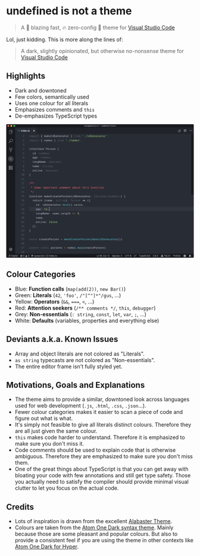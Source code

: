 # undefined is not a theme

> A 🚀 blazing fast, 🔥 zero-config 🎨 theme for [Visual Studio Code](http://code.visualstudio.com/)

Lol, just kidding. This is more along the lines of:

> A dark, slightly opinionated, but otherwise no-nonsense theme for [Visual Studio Code](http://code.visualstudio.com/)

## Highlights

* Dark and downtoned
* Few colors, semantically used
* Uses one colour for all literals
* Emphasizes comments and `this`
* De-emphasizes TypeScript types

![Screenshot](https://raw.githubusercontent.com/christianhg/vscode-theme-undefined/master/screenshot.png)

## Colour Categories

* Blue: **Function calls** (`map(add(2))`, `new Bar()`)
* Green: **Literals** (`42`, `'foo'`, `/"[^"]*"/gus`, ...)
* Yellow: **Operators** (`&&`, `===`, `<`, ...)
* Red: **Attention seekers** (`/** comments */`, `this`, `debugger`)
* Grey: **Non-essentials** (`: string`, `const`, `let`, `var`, `;`, ...)
* White: **Defaults** (variables, properties and everything else)

## Deviants a.k.a. Known Issues

* Array and object literals are not colored as "Literals".
* `as string` typecasts are not colored as "Non-essentials".
* The entire editor frame isn't fully styled yet.

## Motivations, Goals and Explanations

* The theme aims to provide a similar, downtoned look across languages used for web development (`.js`, `.html`, `.css`, `.json`...).
* Fewer colour categories makes it easier to scan a piece of code and figure out what is what.
* It's simply not feasible to give all literals distinct colours. Therefore they are all just given the same colour.
* `this` makes code harder to understand. Therefore it is emphasized to make sure you don't miss it.
* Code comments should be used to explain code that is otherwise ambiguous. Therefore they are emphasized to make sure you don't miss them.
* One of the great things about TypeScript is that you can get away with bloating your code with few annotations and still get type safety. Those you actually need to satisfy the compiler should provide minimal visual clutter to let you focus on the actual code.

## Credits

* Lots of inspiration is drawn from the excellent [Alabaster Theme](https://github.com/tonsky/vscode-theme-alabaster).
* Colours are taken from the [Atom One Dark syntax theme](https://github.com/atom/one-dark-syntax). Mainly because those are some pleasant and popular colours. But also to provide a consistent feel if you are using the theme in other contexts like [Atom One Dark for Hyper](https://github.com/mdo/hyperterm-atom-dark).
